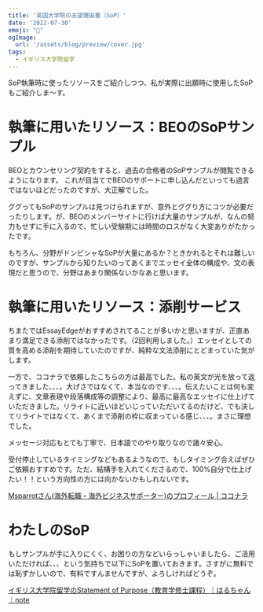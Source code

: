 ```yaml
---
title: '英国大学院の志望理由書（SoP）'
date: '2022-07-30'
emoji: "💌"
ogImage:
  url: '/assets/blog/preview/cover.jpg'
tags:
  - イギリス大学院留学 
---
```


SoP執筆時に使ったリソースをご紹介しつつ、私が実際に出願時に使用したSoPもご紹介しま～す。

# 執筆に用いたリソース：BEOのSoPサンプル

BEOとカウンセリング契約をすると、過去の合格者のSoPサンプルが閲覧できるようになります。
これが目当てでBEOのサポートに申し込んだといっても過言ではないほどだったのですが、大正解でした。

ググってもSoPのサンプルは見つけられますが、意外とググり方にコツが必要だったりします。が、BEOのメンバーサイトに行けば大量のサンプルが、なんの努力もせずに手に入るので、忙しい受験期には時間のロスがなく大変ありがたかったです。

もちろん、分野がドンピシャなSoPが大量にあるか？ときかれるとそれは難しいのですが、サンプルから知りたいのってあくまでエッセイ全体の構成や、文の表現だと思うので、分野はあまり関係ないかなあと思います。

# 執筆に用いたリソース：添削サービス

ちまたではEssayEdgeがおすすめされてることが多いかと思いますが、正直あまり満足できる添削ではなかったです。（2回利用しました。）エッセイとしての質を高める添削を期待していたのですが、純粋な文法添削にとどまっていた気がします。

一方で、ココナラで依頼したこちらの方は最高でした。私の英文が光を放って返ってきました、、、。大げさではなくて、本当なのです、、、。伝えたいことは何も変えずに、文章表現や段落構成等の調整により、最高に最高なエッセイに仕上げていただきました。リライトに近いほどいじっていただいてるのだけど、でも決してリライトではなくて、あくまで添削の枠に収まっている感じ、、、。まさに理想でした。

メッセージ対応もとても丁寧で、日本語でのやり取りなので諸々安心。

受付停止しているタイミングなどもあるようなので、もしタイミング合えばぜひご依頼おすすめです。ただ、結構手を入れてくださるので、100%自分で仕上げたい！！という方向性の方には向かないかもしれないです。

[Msparrotさん(海外転職・海外ビジネスサポーター)のプロフィール | ココナラ](https://coconala.com/users/131214)

# わたしのSoP

もしサンプルが手に入りにくく、お困りの方などいらっしゃいましたら、ご活用いただければ、、、という気持ちで以下にSoPを置いておきます。さすがに無料では恥ずかしいので、有料ですんませんですが、よろしければどうぞ。

[イギリス大学院留学のStatement of Purpose（教育学修士課程）｜はるちゃん｜note](https://note.com/haruchannn/n/n33ac8cb22aea)